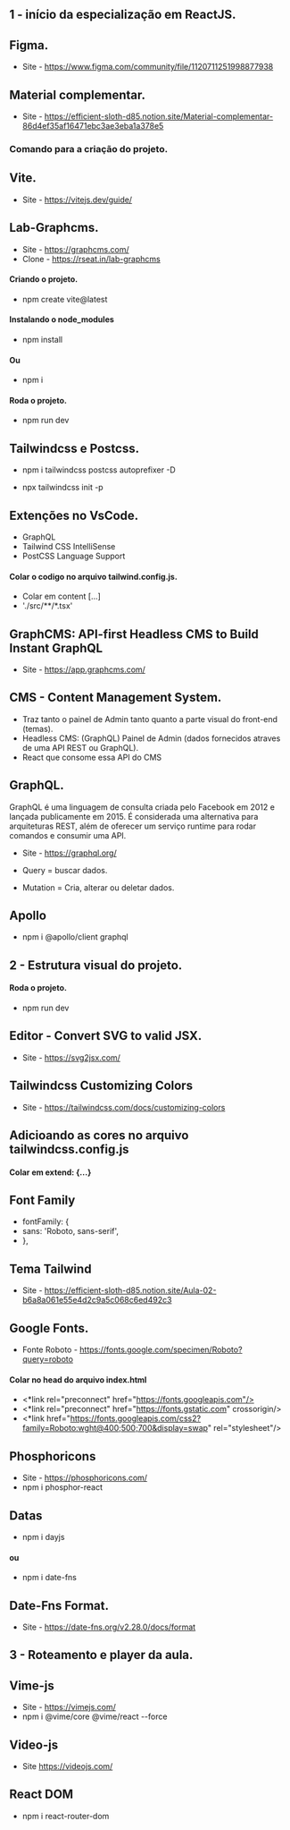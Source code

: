 ## 1 - início da especialização em ReactJS.

## Figma.
- Site - https://www.figma.com/community/file/1120711251998877938

## Material complementar.
- Site - https://efficient-sloth-d85.notion.site/Material-complementar-86d4ef35af16471ebc3ae3eba1a378e5

### Comando para a criação do projeto.
## Vite.
- Site - https://vitejs.dev/guide/

## Lab-Graphcms.
- Site - https://graphcms.com/
- Clone - https://rseat.in/lab-graphcms

#### Criando o projeto.
- npm create vite@latest

#### Instalando o node_modules
- npm install

#### Ou
- npm i

#### Roda o projeto.
- npm run dev

## Tailwindcss e Postcss.
- npm i tailwindcss postcss autoprefixer -D

- npx tailwindcss init -p

## Extenções no VsCode.
- GraphQL
- Tailwind CSS IntelliSense
- PostCSS Language Support



#### Colar o codigo no arquivo tailwind.config.js.
- Colar em content [...]
- './src/**/*.tsx'

## GraphCMS: API-first Headless CMS to Build Instant GraphQL
- Site - https://app.graphcms.com/

## CMS - Content Management System.
- Traz tanto o painel de Admin tanto quanto a parte visual do front-end (temas).
- Headless CMS: (GraphQL) Painel de Admin (dados fornecidos atraves de uma API REST ou GraphQL).
- React que consome essa API do CMS

## GraphQL.

GraphQL é uma linguagem de consulta criada pelo Facebook em 2012 e lançada publicamente em 2015. É considerada uma alternativa para arquiteturas REST, além de oferecer um serviço runtime para rodar comandos e consumir uma API.

- Site - https://graphql.org/

- Query = buscar dados.
- Mutation = Cria, alterar ou deletar dados.


## Apollo
- npm i @apollo/client graphql


## 2 - Estrutura visual do projeto.

#### Roda o projeto.
- npm run dev

## Editor - Convert SVG to valid JSX.
- Site - https://svg2jsx.com/


## Tailwindcss Customizing Colors
- Site - https://tailwindcss.com/docs/customizing-colors

## Adicioando as cores no arquivo tailwindcss.config.js
#### Colar em extend: {...}

## Font Family
- fontFamily: {
-   sans: 'Roboto, sans-serif',
- },

## Tema Tailwind
- Site - https://efficient-sloth-d85.notion.site/Aula-02-b6a8a061e55e4d2c9a5c068c6ed492c3

## Google Fonts.
- Fonte Roboto - https://fonts.google.com/specimen/Roboto?query=roboto

#### Colar no head do arquivo index.html

- <*link rel="preconnect" href="https://fonts.googleapis.com"/>
- <*link rel="preconnect" href="https://fonts.gstatic.com" crossorigin/>
- <*link href="https://fonts.googleapis.com/css2?family=Roboto:wght@400;500;700&display=swap" rel="stylesheet"/>

## Phosphoricons
- Site - https://phosphoricons.com/
- npm i phosphor-react

## Datas
- npm i dayjs

#### ou
- npm i date-fns

## Date-Fns Format.
- Site - https://date-fns.org/v2.28.0/docs/format


## 3 - Roteamento e player da aula.
## Vime-js
- Site - https://vimejs.com/
- npm i @vime/core @vime/react --force
## Video-js
- Site https://videojs.com/

## React DOM
- npm i react-router-dom





